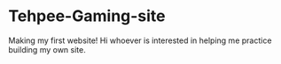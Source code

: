 # Tehpee-Gaming-site
Making my first website!
Hi whoever is interested in helping me practice building my own site.

